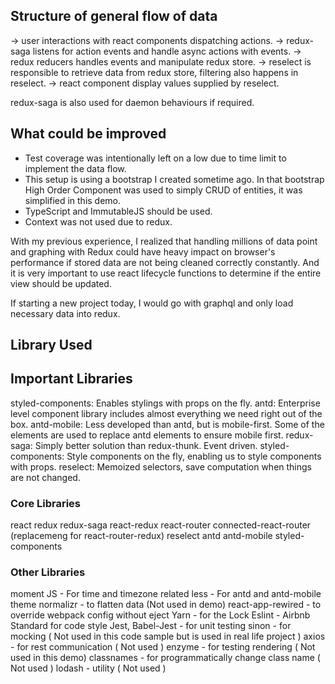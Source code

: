 
## Structure of general flow of data
-> user interactions with react components dispatching actions.
-> redux-saga listens for action events and handle async actions with events.
-> redux reducers handles events and manipulate redux store.
-> reselect is responsible to retrieve data from redux store, filtering also happens in reselect.
-> react component display values supplied by reselect.

redux-saga is also used for daemon behaviours if required.

## What could be improved
- Test coverage was intentionally left on a low due to time limit to implement the data flow.
- This setup is using a bootstrap I created sometime ago. In that bootstrap High Order Component was used to simply CRUD of entities, it was simplified in this demo.
- TypeScript and ImmutableJS should be used.
- Context was not used due to redux.

With my previous experience, I realized that handling millions of data point and graphing with Redux could have heavy impact on browser's performance if stored data are not being cleaned correctly constantly. And it is very important to use react lifecycle functions to determine if the entire view should be updated.

If starting a new project today, I would go with graphql and only load necessary data into redux.

## Library Used
## Important Libraries

styled-components: Enables stylings with props on the fly.
antd: Enterprise level component library includes almost everything we need right out of the box.
antd-mobile: Less developed than antd, but is mobile-first. Some of the elements are used to replace antd elements to ensure mobile first.
redux-saga: Simply better solution than redux-thunk. Event driven. 
styled-components: Style components on the fly, enabling us to style components with props.
reselect: Memoized selectors, save computation when things are not changed.

### Core Libraries
react
redux
redux-saga
react-redux
react-router
connected-react-router (replacemeng for react-router-redux)
reselect
antd
antd-mobile
styled-components

### Other Libraries
moment JS - For time and timezone related
less - For antd and antd-mobile theme
normalizr - to flatten data (Not used in demo) 
react-app-rewired - to override webpack config without eject
Yarn - for the Lock
Eslint - Airbnb Standard for code style
Jest, Babel-Jest - for unit testing
sinon - for mocking ( Not used in this code sample but is used in real life project )
axios - for rest communication ( Not used )
enzyme - for testing rendering ( Not used in this demo)
classnames - for programmatically change class name ( Not used )
lodash - utility ( Not used )

